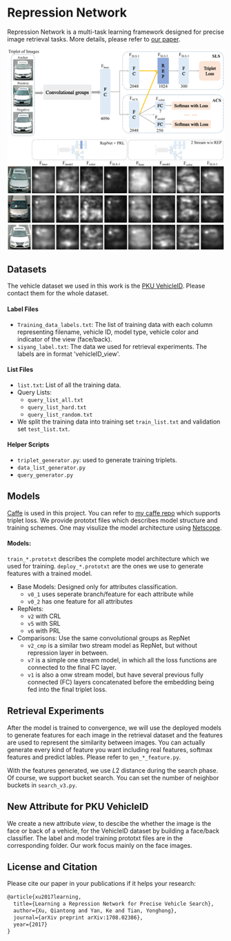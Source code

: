 # Repression Network

Repression Network is a multi-task learning framework designed for precise image retrieval tasks. More details, please refer to [our paper](https://arxiv.org/abs/1708.02386).

![Image 0](model.png)
![Image 1](rf1.png)
## Datasets
The vehicle dataset we used in this work is the [PKU VehicleID](http://pkuml.org/resources/pku-vehicleid.html). Please contact them for the whole dataset.

#### Label Files
- `Training_data_labels.txt`: The list of training data with each column representing filename, vehicle ID, model type, vehicle color and indicator of the view (face/back). 
- `siyang_label.txt`: The data we used for retrieval experiments. The labels are in format 'vehicleID_view'.

#### List Files
- `list.txt`: List of all the training data.
- Query Lists: 
  - `query_list_all.txt`
  - `query_list_hard.txt`
  - `query_list_random.txt`
- We split the training data into training set `train_list.txt` and validation set `test_list.txt`.

#### Helper Scripts
- `triplet_generator.py`: used to generate training triplets.
- `data_list_generator.py`
- `query_generator.py` 


## Models
[Caffe](http://caffe.berkeleyvision.org) is used in this project. You can refer to [my caffe repo](https://github.com/xuqiantong/MyCaffe) which supports triplet loss. We provide prototxt files which describes model structure and training schemes. One may visulize the model architecture using [Netscope](http://ethereon.github.io/netscope/quickstart.html).

#### Models:
`train_*.prototxt` describes the complete model architecture which we used for training. `deploy_*.prototxt` are the ones we use to generate features with a trained model. 

- Base Models: Designed only for attributes classification. 
  - `v0_1` uses seperate branch/feature for each attribute while 
  - `v0_2` has one feature for all attributes
- RepNets: 
	- `v2` with CRL
	- `v5` with SRL
	- `v6` with PRL
- Comparisons: Use the same convolutional groups as RepNet
  - `v2_cmp` is a similar two stream model as RepNet, but without repression layer in between.
  - `v7` is a simple one stream model, in which all the loss functions are connected to the final FC layer.
  - `v1` is also a onw stream model, but have several previous fully connected (FC) layers concatenated before the embedding being fed into the final triplet loss.

## Retrieval Experiments
After the model is trained to convergence, we will use the deployed models to generate features for each image in the retrieval dataset and the features are used to represent the similarity between images. 
You can actually generate every kind of feature you want including real features, softmax features and predict lables. Please refer to `gen_*_feature.py`. 

With the features generated, we use $L2$ distance during the search phase. Of course, we support bucket search. You can set the number of neighbor buckets in `search_v3.py`.


## New Attribute for PKU VehicleID
We create a new attribute *view*, to descibe the whether the image is the face or back of a vehicle, for the VehicleID dataset by building a face/back classifier. The label and model training prototxt files are in the corresponding folder. Our work focus mainly on the face images.

## License and Citation
Please cite our paper in your publications if it helps your research:
```
@article{xu2017learning,
  title={Learning a Repression Network for Precise Vehicle Search},
  author={Xu, Qiantong and Yan, Ke and Tian, Yonghong},
  journal={arXiv preprint arXiv:1708.02386},
  year={2017}
}
```
